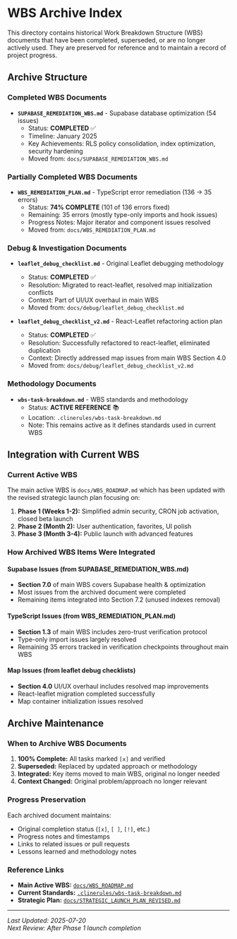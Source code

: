 # WBS Archive Index

This directory contains historical Work Breakdown Structure (WBS) documents that have been completed, superseded, or are no longer actively used. They are preserved for reference and to maintain a record of project progress.

## Archive Structure

### Completed WBS Documents
- **`SUPABASE_REMEDIATION_WBS.md`** - Supabase database optimization (54 issues)
  - Status: **COMPLETED** ✅
  - Timeline: January 2025
  - Key Achievements: RLS policy consolidation, index optimization, security hardening
  - Moved from: `docs/SUPABASE_REMEDIATION_WBS.md`

### Partially Completed WBS Documents
- **`WBS_REMEDIATION_PLAN.md`** - TypeScript error remediation (136 → 35 errors)
  - Status: **74% COMPLETE** (101 of 136 errors fixed)
  - Remaining: 35 errors (mostly type-only imports and hook issues)
  - Progress Notes: Major iterator and component issues resolved
  - Moved from: `docs/WBS_REMEDIATION_PLAN.md`

### Debug & Investigation Documents
- **`leaflet_debug_checklist.md`** - Original Leaflet debugging methodology
  - Status: **COMPLETED** ✅
  - Resolution: Migrated to react-leaflet, resolved map initialization conflicts
  - Context: Part of UI/UX overhaul in main WBS
  - Moved from: `docs/debug/leaflet_debug_checklist.md`

- **`leaflet_debug_checklist_v2.md`** - React-Leaflet refactoring action plan
  - Status: **COMPLETED** ✅ 
  - Resolution: Successfully refactored to react-leaflet, eliminated duplication
  - Context: Directly addressed map issues from main WBS Section 4.0
  - Moved from: `docs/debug/leaflet_debug_checklist_v2.md`

### Methodology Documents
- **`wbs-task-breakdown.md`** - WBS standards and methodology
  - Status: **ACTIVE REFERENCE** 📚
  - Location: `.clinerules/wbs-task-breakdown.md`
  - Note: This remains active as it defines standards used in current WBS

## Integration with Current WBS

### Current Active WBS
The main active WBS is `docs/WBS_ROADMAP.md` which has been updated with the revised strategic launch plan focusing on:

1. **Phase 1 (Weeks 1-2):** Simplified admin security, CRON job activation, closed beta launch
2. **Phase 2 (Month 2):** User authentication, favorites, UI polish
3. **Phase 3 (Month 3-4):** Public launch with advanced features

### How Archived WBS Items Were Integrated

#### Supabase Issues (from SUPABASE_REMEDIATION_WBS.md)
- **Section 7.0** of main WBS covers Supabase health & optimization
- Most issues from the archived document were completed
- Remaining items integrated into Section 7.2 (unused indexes removal)

#### TypeScript Issues (from WBS_REMEDIATION_PLAN.md)  
- **Section 1.3** of main WBS includes zero-trust verification protocol
- Type-only import issues largely resolved
- Remaining 35 errors tracked in verification checkpoints throughout main WBS

#### Map Issues (from leaflet debug checklists)
- **Section 4.0** UI/UX overhaul includes resolved map improvements
- React-leaflet migration completed successfully
- Map container initialization issues resolved

## Archive Maintenance

### When to Archive WBS Documents
1. **100% Complete:** All tasks marked `[x]` and verified
2. **Superseded:** Replaced by updated approach or methodology  
3. **Integrated:** Key items moved to main WBS, original no longer needed
4. **Context Changed:** Original problem/approach no longer relevant

### Progress Preservation
Each archived document maintains:
- Original completion status (`[x]`, `[ ]`, `[!]`, etc.)
- Progress notes and timestamps
- Links to related issues or pull requests
- Lessons learned and methodology notes

### Reference Links
- **Main Active WBS:** [`docs/WBS_ROADMAP.md`](../WBS_ROADMAP.md)
- **Current Standards:** [`.clinerules/wbs-task-breakdown.md`](../../.clinerules/wbs-task-breakdown.md)
- **Strategic Plan:** [`docs/STRATEGIC_LAUNCH_PLAN_REVISED.md`](../STRATEGIC_LAUNCH_PLAN_REVISED.md)

---

*Last Updated: 2025-07-20*  
*Next Review: After Phase 1 launch completion*
